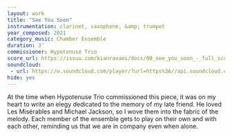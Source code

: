 ```yaml
---
layout: work
title: "See You Soon"
instrumentation: clarinet, saxophone, &amp; trumpet
year_composed: 2021
category_music: Chamber Ensemble
duration: 3'
commissioner: Hypotenuse Trio
score_url: https://issuu.com/kianravaei/docs/00_see_you_soon_-_full_score
soundcloud: 
 - url: https://w.soundcloud.com/player/?url=https%3A//api.soundcloud.com/tracks/1045941022&color=%23ff5500&auto_play=false&hide_related=false&show_comments=true&show_user=true&show_reposts=false&show_teaser=true&visual=true
hide: yes
---
```


At the time when Hypotenuse Trio commissioned this piece, it was on my heart to write an elegy dedicated to the memory of my late friend. He loved Les Misérables and Michael Jackson, so I wove them into the fabric of the melody. Each member of the ensemble gets to play on their own and with each other, reminding us that we are in company even when alone.